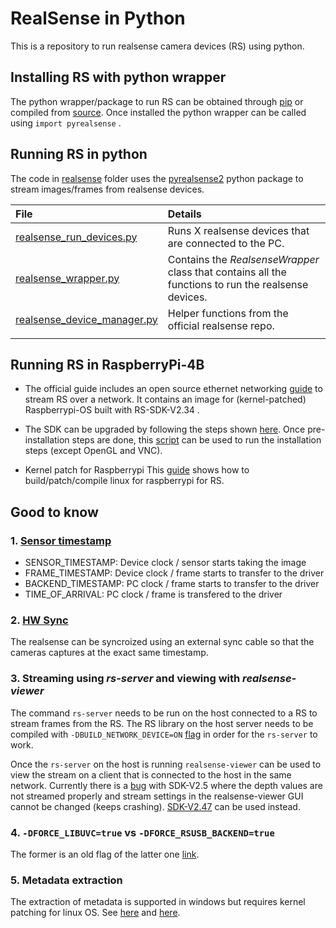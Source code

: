# RealSense in Python

This is a repository to run realsense camera devices (RS) using python.

## Installing RS with python wrapper

The python wrapper/package to run RS can be obtained through [pip](https://pypi.org/project/pyrealsense/) or compiled from [source](https://github.com/IntelRealSense/librealsense). Once installed the python wrapper can be called using `import pyrealsense` .

## Running RS in python

The code in [realsense](realsense) folder uses the [pyrealsense2](https://pypi.org/project/pyrealsense/) python package to stream images/frames from realsense devices.

| File                                                                 | Details                                                                                             |
| :------------------------------------------------------------------- | :-------------------------------------------------------------------------------------------------- |
| [realsense_run_devices.py](realsense/realsense_run_devices.py)       | Runs X realsense devices that are connected to the PC.                                              |
| [realsense_wrapper.py](realsense/realsense_wrapper.py)               | Contains the _RealsenseWrapper_ class that contains all the functions to run the realsense devices. |
| [realsense_device_manager.py](realsense/realsense_device_manager.py) | Helper functions from the official realsense repo.                                                  |
|                                                                      |                                                                                                     |

## Running RS in RaspberryPi-4B

- The official guide includes an open source ethernet networking [guide](https://dev.intelrealsense.com/docs/open-source-ethernet-networking-for-intel-realsense-depth-cameras) to stream RS over a network. It contains an image for (kernel-patched) Raspberrypi-OS built with RS-SDK-V2.34 . 

- The SDK can be upgraded by following the steps shown [here](https://github.com/datasith/Ai_Demos_RPi/wiki/Raspberry-Pi-4-and-Intel-RealSense-D435). Once pre-installation steps are done, this [script](scripts/install_realsense.sh) can be used to run the installation steps (except OpenGL and VNC).

-  Kernel patch for Raspberrypi
This [guide](https://github.com/NobuoTsukamoto/realsense_examples/blob/master/doc/installation_raspberry_pi_64.md) shows how to build/patch/compile linux for raspberrypi for RS.

## Good to know

### 1. [Sensor timestamp](https://github.com/IntelRealSense/librealsense/issues/2188)
- SENSOR_TIMESTAMP: Device clock / sensor starts taking the image
- FRAME_TIMESTAMP: Device clock / frame starts to transfer to the driver
- BACKEND_TIMESTAMP: PC clock / frame starts to transfer to the driver
- TIME_OF_ARRIVAL: PC clock / frame is transfered to the driver

### 2. [HW Sync](https://dev.intelrealsense.com/docs/external-synchronization-of-intel-realsense-depth-cameras)
The realsense can be syncroized using an external sync cable so that the cameras captures at the exact same timestamp.

### 3. Streaming using *rs-server* and viewing with *realsense-viewer*
The command `rs-server` needs to be run on the host connected to a RS to stream frames from the RS. The RS library on the host server needs to be compiled with `-DBUILD_NETWORK_DEVICE=ON` [flag](https://github.com/IntelRealSense/librealsense/issues/7123) in order for the `rs-server` to work.

Once the `rs-server` on the host is running `realsense-viewer` can be used to view the stream on a client that is connected to the host in the same network. Currently there is a [bug](https://github.com/IntelRealSense/librealsense/issues/9971) with SDK-V2.5 where the depth values are not streamed properly and stream settings in the realsense-viewer GUI cannot be changed (keeps crashing). [SDK-V2.47](https://github.com/IntelRealSense/librealsense/releases/tag/v2.47.0https://github.com/IntelRealSense/librealsense/releases/tag/v2.47.0) can be used instead.

### 4. `-DFORCE_LIBUVC=true` vs `-DFORCE_RSUSB_BACKEND=true`
The former is an old flag of the latter one [link](https://github.com/IntelRealSense/librealsense/issues/7144).

### 5. Metadata extraction
The extraction of metadata is supported in windows but requires kernel patching for linux OS. See [here](https://github.com/IntelRealSense/librealsense/blob/master/doc/frame_metadata.md#os-support) and [here](https://github.com/IntelRealSense/librealsense/issues/7039).
